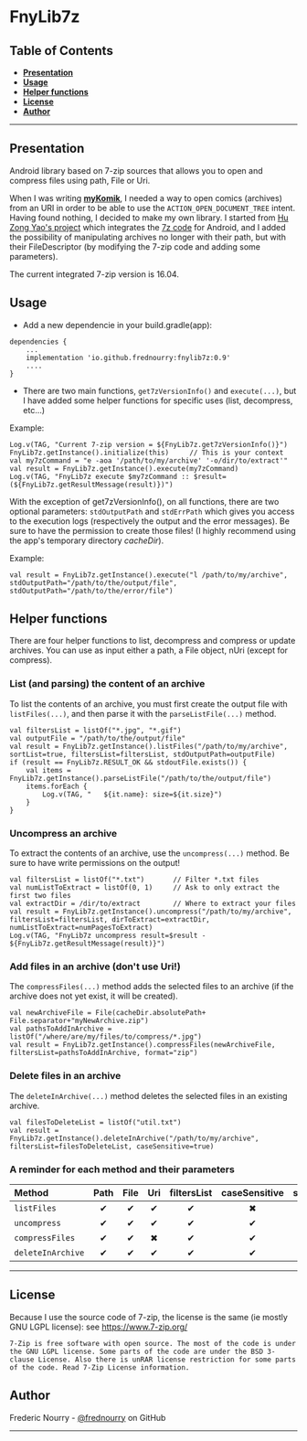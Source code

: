 # FnyLib7z

## Table of Contents

- **[Presentation](#presentation)**
- **[Usage](#usage)**
- **[Helper functions](#helper-functions)**
- **[License](#license)**
- **[Author](#author)**

---

## Presentation

Android library based on 7-zip sources that allows you to open and compress files using path, File or Uri.

When I was writing [**myKomik**][1], I needed a way to open comics (archives) from an URI in order to be
able to use the `ACTION_OPEN_DOCUMENT_TREE` intent. Having found nothing, I decided to make my own library.
I started from [Hu Zong Yao's project][2] which integrates the [7z code][3] for Android, and I added
the possibility of manipulating archives no longer with their path, but with their FileDescriptor (by
modifying the 7-zip code and adding some parameters).

The current integrated 7-zip version is 16.04.

## Usage

* Add a new dependencie in your build.gradle(app):

```
dependencies {
    ...
    implementation 'io.github.frednourry:fnylib7z:0.9'
    ....
}
```


* There are two main functions, `get7zVersionInfo()` and `execute(...)`, but I have added some helper
  functions for specific uses (list, decompress, etc...)

Example:
```
Log.v(TAG, "Current 7-zip version = ${FnyLib7z.get7zVersionInfo()}")
FnyLib7z.getInstance().initialize(this)     // This is your context
val my7zCommand = "e -aoa '/path/to/my/archive' '-o/dir/to/extract'"
val result = FnyLib7z.getInstance().execute(my7zCommand)
Log.v(TAG, "FnyLib7z execute $my7zCommand :: $result=(${FnyLib7z.getResultMessage(result)})")
```

With the exception of get7zVersionInfo(), on all functions, there are two optional parameters:
`stdOutputPath` and `stdErrPath` which gives you access to the execution logs (respectively the output
and the error messages).
Be sure to have the permission to create those files! (I highly recommend using the app's temporary
directory *cacheDir*).

Example:
```
val result = FnyLib7z.getInstance().execute("l /path/to/my/archive", stdOutputPath="/path/to/the/output/file", stdOutputPath="/path/to/the/error/file")
```

## Helper functions

There are four helper functions to list, decompress and compress or update archives. You can use as
input either a path, a File object, nUri (except for compress).

### List (and parsing) the content of an archive
To list the contents of an archive, you must first create the output file with `listFiles(...)`, and
then parse it with the `parseListFile(...)` method.
```
val filtersList = listOf("*.jpg", "*.gif")
val outputFile = "/path/to/the/output/file"
val result = FnyLib7z.getInstance().listFiles("/path/to/my/archive", sortList=true, filtersList=filtersList, stdOutputPath=outputFile)
if (result == FnyLib7z.RESULT_OK && stdoutFile.exists()) {
    val items = FnyLib7z.getInstance().parseListFile("/path/to/the/output/file")
    items.forEach {
        Log.v(TAG, "   ${it.name}: size=${it.size}")
    }
}
```

### Uncompress an archive
To extract the contents of an archive, use the `uncompress(...)` method. Be sure to have write permissions
on the output!
```
val filtersList = listOf("*.txt")       // Filter *.txt files
val numListToExtract = listOf(0, 1)     // Ask to only extract the first two files
val extractDir = /dir/to/extract        // Where to extract your files
val result = FnyLib7z.getInstance().uncompress("/path/to/my/archive", filtersList=filtersList, dirToExtract=extractDir, numListToExtract=numPagesToExtract)
Log.v(TAG, "FnyLib7z uncompress result=$result - ${FnyLib7z.getResultMessage(result)}")
```

### Add files in an archive (don't use Uri!)
The `compressFiles(...)` method adds the selected files to an archive (if the archive does not yet exist,
it will be created).
```
val newArchiveFile = File(cacheDir.absolutePath+ File.separator+"myNewArchive.zip")
val pathsToAddInArchive = listOf("/where/are/my/files/to/compress/*.jpg")
val result = FnyLib7z.getInstance().compressFiles(newArchiveFile, filtersList=pathsToAddInArchive, format="zip")
```

### Delete files in an archive
The `deleteInArchive(...)` method deletes the selected files in an existing archive.
```
val filesToDeleteList = listOf("util.txt")
val result = FnyLib7z.getInstance().deleteInArchive("/path/to/my/archive", filtersList=filesToDeleteList, caseSensitive=true)
```

### A reminder for each method and their parameters
| Method            | Path | File | Uri | filtersList | caseSensitive| sortList | numListToExtract
| :-                | :-:  |  :-: | :-: | :-:         | :-:          | :-:      | :-:              
| `listFiles`       | ✔    | ✔   |  ✔  | ✔           | ✖            | ✔       | ✖               
| `uncompress`      | ✔    | ✔   |  ✔  | ✔           | ✔            | ✖       | ✔                
| `compressFiles`   | ✔    | ✔   |  ✖  | ✔           | ✔            | ✖       | ✖                
| `deleteInArchive` | ✔    | ✔   |  ✔  | ✔           | ✔            | ✖       | ✖

---

## License

Because I use the source code of 7-zip, the license is the same (ie mostly GNU LGPL license):
see https://www.7-zip.org/
```
7-Zip is free software with open source. The most of the code is under the GNU LGPL license. Some parts of the code are under the BSD 3-clause License. Also there is unRAR license restriction for some parts of the code. Read 7-Zip License information.
```

## Author

Frederic Nourry - [@frednourry][4] on GitHub

-----------------------------------

[1]: https://github.com/frednourry/myKomik
[2]: https://github.com/hzy3774/AndroidP7zip
[3]: https://www.7-zip.org/
[4]: https://github.com/frednourry

